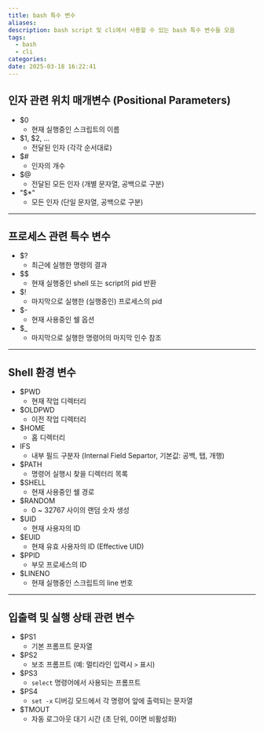 ```yaml
---
title: bash 특수 변수
aliases:
description: bash script 및 cli에서 사용할 수 있는 bash 특수 변수들 모음
tags:
  - bash
  - cli
categories:
date: 2025-03-18 16:22:41
---
```


## 인자 관련 위치 매개변수 (Positional Parameters)

- \$0  
	- 현재 실행중인 스크립트의 이름
- \$1, \$2, ...  
	- 전달된 인자 (각각 순서대로)
- \$#  
	- 인자의 개수
- \$@  
	- 전달된 모든 인자 (개별 문자열, 공백으로 구분)
- "$\*"
	- 모든 인자 (단일 문자열, 공백으로 구분) 

---

## 프로세스 관련 특수 변수

- \$?  
	- 최근에 실행한 명령의 결과  
- \$\$
	- 현재 실행중인 shell 또는 script의 pid 반환
- \$!  
	- 마지막으로 실행한 (실행중인) 프로세스의 pid
- \$-  
	- 현재 사용중인 쉘 옵션
- \$_ 
	- 마지막으로 실행한 명령어의 마지막 인수 참조

---

## Shell 환경 변수

- $PWD
	- 현재 작업 디렉터리
- $OLDPWD
	- 이전 작업 디렉터리
- $HOME
	- 홈 디렉터리
- IFS
	- 내부 필드 구분자 (Internal Field Separtor, 기본값: 공백, 탭, 개행)
- $PATH
	- 명령어 실행시 찾을 디렉터리 목록
- $SHELL
	- 현재 사용중인 쉘 경로
- $RANDOM
	- 0 ~ 32767 사이의 랜덤 숫자 생성
- $UID
	- 현재 사용자의 ID
- $EUID
	- 현재 유효 사용자의 ID (Effective UID)
- $PPID
	- 부모 프로세스의 ID
- $LINENO
	- 현재 실행중인 스크립트의 line 번호

---

## 입출력 및 실행 상태 관련 변수

- $PS1
	- 기본 프롬프트 문자열
- $PS2
	- 보조 프롬프트 (예: 멀티라인 입력시 `>` 표시)
- $PS3
	- `select` 명령어에서 사용되는 프롬프트
- $PS4
	- `set -x` 디버깅 모드에서 각 명령어 앞에 출력되는 문자열
- $TMOUT
	- 자동 로그아웃 대기 시간 (초 단위, 0이면 비활성화)